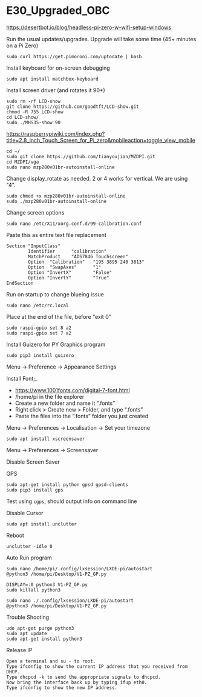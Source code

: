 # E30_Upgraded_OBC
https://desertbot.io/blog/headless-pi-zero-w-wifi-setup-windows

Run the usual updates/upgrades. Upgrade will take some time (45+ minutes on a Pi Zero)
```
sudo curl https://get.pimoroni.com/uptodate | bash
```
Install keyboard for on-screen debugging
```
sudo apt install matchbox-keyboard
```
Install screen driver (and rotates it 90*)
```
sudo rm -rf LCD-show
git clone https://github.com/goodtft/LCD-show.git
chmod -R 755 LCD-show
cd LCD-show/
sudo ./MHS35-show 90
```
https://raspberrypiwiki.com/index.php?title=2.8_inch_Touch_Screen_for_Pi_zero&mobileaction=toggle_view_mobile
```
cd ~/
sudo git clone https://github.com/tianyoujian/MZDPI.git
cd MZDPI/vga
sudo nano mzp280v01br-autoinstall-online
```
Change display_rotate as needed. 2 or 4 works for vertical.
We are using "4".
```
sudo chmod +x mzp280v01br-autoinstall-online
sudo ./mzp280v01br-autoinstall-online
```
Change screen options
```
sudo nano /etc/X11/xorg.conf.d/99-calibration.conf
```
Paste this as entire text file replacement
```
Section "InputClass"
        Identifier      "calibration"
        MatchProduct    "ADS7846 Touchscreen"
        Option  "Calibration"   "195 3895 240 3813"
        Option  "SwapAxes"      "1"
        Option "InvertX"        "False"
        Option "InvertY"        "True"
EndSection
```
Run on startup to change blueing issue
```
sudo nano /etc/rc.local
```
Place at the end of the file, before "exit 0"
```
sudo raspi-gpio set 8 a2
sudo raspi-gpio set 7 a2
```

Install Guizero for PY Graphics program
```
sudo pip3 install guizero
```

Menu -> Preference -> Appearance Settings

Install Font;_
* https://www.1001fonts.com/digital-7-font.html
* /home/pi in the file explorer
* Create a new folder and name it “.fonts”
* Right click > Create new > Folder, and type “.fonts”
* Paste the files into the “.fonts” folder you just created

Menu -> Preferences -> Localisation -> Set your timezone



```
sudo apt install xscreensaver
```
Menu -> Preferences -> Screensaver

Disable Screen Saver


GPS
```
sudo apt-get install python gpsd gpsd-clients
sudo pip3 install gps
```
Test using ```cgps```, should output info on command line

Disable Cursor
```
sudo apt install unclutter
```
Reboot
```
unclutter -idle 0
```

Auto Run program
```
sudo nano /home/pi/.config/lxsession/LXDE-pi/autostart
@python3 /home/pi/Desktop/V1-PZ_GP.py
```

```
DISPLAY=:0 python3 V1-PZ_GP.py
sudo killall python3

sudo nano ./.config/lxsession/LXDE-pi/autostart
@python3 /home/pi/Desktop/V1-PZ_GP.py
```

Trouble Shooting
```
udo apt-get purge python3
sudo apt update
sudo apt-get install python3
```

Release IP
```
Open a terminal and su - to root.
Type ifconfig to show the current IP address that you received from DHCP.
Type dhcpcd -k to send the appropriate signals to dhcpcd.
Now bring the interface back up by typing ifup eth0.
Type ifconfig to show the new IP address.
```
